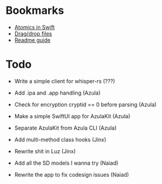 # Bookmarks
- [Atomics in Swift](https://medium.com/macoclock/multi-threading-and-race-conditions-in-swift-13f3c8eb25c4)
- [Drag/drop files](https://developer.apple.com/forums/thread/696503)
- [Readme guide](https://dev.to/scottydocs/how-to-write-a-kickass-readme-5af9)

# Todo
- Write a simple client for whisper-rs (???)

- Add .ipa and .app handling (Azula)
- Check for encryption cryptid == 0 before parsing (Azula)
- Make a simple SwiftUI app for AzulaKit (Azula)
- Separate AzulaKit from Azula CLI (Azula)

- Add multi-method class hooks (Jinx)
- Rewrite shit in Luz (Jinx)

- Add all the SD models I wanna try (Naiad)
- Rewrite the app to fix codesign issues (Naiad)
